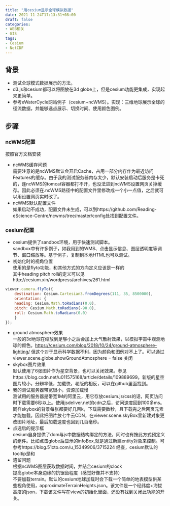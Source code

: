 ```yaml
---
title: "用cesium显示全球模拟数据"
date: 2021-11-24T17:13:31+08:00
draft: false
categories:
- WEB相关
- GIS
tags:
- Cesium
- NetCDF
---
```

## 背景
- 测试全球模式数据展示的方法。
- d3.js和cesium都可以将图放在3d globe上，但是cesium功能更集成，实现起来更简单。
- 参考eWaterCycle网站例子（cesium+ncWMS）。实现：三维地球展示全球的径流数据，并能够选点展示、切换时间、使用颜色图例。
## 步骤
### ncWMS配置
按照官方文档安装
- ncWMS缓存问题  
需要注意的是ncWMS默认会开启Cache，占用一部分内存作为最近访问Features的缓存。由于我的测试服务器内存太少，默认安装启动后服务是卡死的，连ncWMS的tomcat容器都打不开，也没法进到ncWMS设置网页关掉缓存。因此必须在.ncWMS路径中的配置文件里修改成一个小一点值，之后就可以用设置网页实时改了。
- ncWMS默认配置文件  
如果启动不成功，配置文件未生成，可以到https://github.com/Reading-eScience-Centre/ncwms/tree/master/config处找到配置文件。
### cesium配置
- cesium提供了sandbox环境，用于快速测试脚本。  
sandbox中有许多例子，如我用到的WMS、点击显示信息、图层透明度等调节、窗口缩放等。基于例子，复制到本地HTML也可以测试。
- 初始化时的视角位置  
使用的是flyto功能，和其他方式的方向定义应该是一样的  
其中heading pitch roll的定义可以见http://cesium.xin/wordpress/archives/261.html
```javascript
viewer.camera.flyTo({
    destination: Cesium.Cartesian3.fromDegrees(111, 35, 8500000),
    orientation: {
    heading: Cesium.Math.toRadians(0.0),
    pitch: Cesium.Math.toRadians(-90.0),
    roll: Cesium.Math.toRadians(0.0)
    }
});
```
- ground atmosphere效果  
一般的3d地球在缩放到足够小之后会加上大气散射效果，以模拟宇宙中观测地球的颜色。https://cesium.com/blog/2018/10/24/ground-atmosphere-lighting/ 但这个对于显示科学数据不利，因为颜色和图例对不上了。可以通过viewer.scene.globe.showGroundAtmosphere = false 关闭
- skybox图片效果   
默认使用了6张图片作为星空背景，也可以关闭效果。参见https://blog.csdn.net/u011575168/article/details/109889699。新版的星空图片较小，分辨率低，加载快，老版的相反，可以在github里面找到。
- 我的测试服务器带宽很小，资源加载慢  
测试用的服务器是带宽1M的阿里云，用它存放cesium.js/css的话，网页访问时下载需要6秒以上。使用jsdeliver.net的cdn之后，访问速度回到100多ms。同样skybox的背景每张都要好几百k，下载需要数秒，且下载完之后网页元素才能加载。因此把图片放七牛云CDN，在viewer.scene.skyBox里新建对象更改图片地址，最后加载速度也回到几百毫秒。
- 点选后的提示框  
cesium自身提供了dom与js中数据结构绑定的方法，同时也有按此方式预定义的组件。比如点击globe后显示的infoBox,就是通过新建entity对象来控制。可参考https://blog.51cto.com/u_15349906/3715224
经查，cesium默认的tooltip是和
- 遗留问题  
根据ncWMS图层获取数据时间，并结合cesium的clock  
提高globe本身边缘的抗锯齿程度（感觉好像并不支持）  
不要加载terrain。默认的cesium地球加载时会下载一个简单的地表模型供某些视角使用，approximateTerrainHeights.json。该文件是一个经纬度+海拔高度的json，下载该文件写在view的初始化里面，还没有找到关闭此功能的开关。